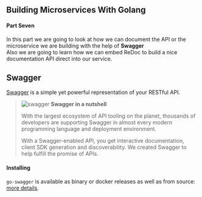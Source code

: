 ## Building Microservices With Golang

#### Part Seven
In this part we are going to look at how we can document the API or the microservice we are building with the help of <b>Swagger</b> <br>
Also we are going to learn how we can embed ReDoc to build a nice documentation API direct into our service.<br>

## Swagger
[Swagger](https://swagger.io/) is a simple yet powerful representation of your RESTful API.<br> 

> ![swagger](https://raw.githubusercontent.com/go-swagger/go-swagger/master/docs/favicon-16x16.png) **Swagger in a nutshell**
>
> With the largest ecosystem of API tooling on the planet, thousands of developers are supporting Swagger in almost every modern programming language and deployment environment.
>
> With a Swagger-enabled API, you get interactive documentation, client SDK generation and discoverability. We created Swagger to help fulfill the promise of APIs.
>

#### Installing
`go-swagger` is available as binary or docker releases as well as from source: [more details](https://goswagger.io/install.html).
